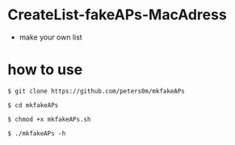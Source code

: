 # CreateList-fakeAPs-MacAdress
- make your own list

# how to use

`$ git clone https://github.com/peters0m/mkfakeAPs`

`$ cd mkfakeAPs`
 
`$ chmod +x mkfakeAPs.sh`

`$ ./mkfakeAPs -h`
